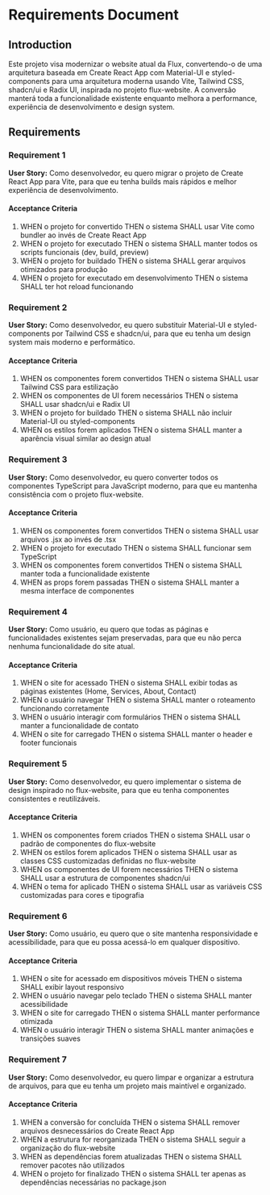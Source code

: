 # Requirements Document

## Introduction

Este projeto visa modernizar o website atual da Flux, convertendo-o de uma arquitetura baseada em Create React App com Material-UI e styled-components para uma arquitetura moderna usando Vite, Tailwind CSS, shadcn/ui e Radix UI, inspirada no projeto flux-website. A conversão manterá toda a funcionalidade existente enquanto melhora a performance, experiência de desenvolvimento e design system.

## Requirements

### Requirement 1

**User Story:** Como desenvolvedor, eu quero migrar o projeto de Create React App para Vite, para que eu tenha builds mais rápidos e melhor experiência de desenvolvimento.

#### Acceptance Criteria

1. WHEN o projeto for convertido THEN o sistema SHALL usar Vite como bundler ao invés de Create React App
2. WHEN o projeto for executado THEN o sistema SHALL manter todos os scripts funcionais (dev, build, preview)
3. WHEN o projeto for buildado THEN o sistema SHALL gerar arquivos otimizados para produção
4. WHEN o projeto for executado em desenvolvimento THEN o sistema SHALL ter hot reload funcionando

### Requirement 2

**User Story:** Como desenvolvedor, eu quero substituir Material-UI e styled-components por Tailwind CSS e shadcn/ui, para que eu tenha um design system mais moderno e performático.

#### Acceptance Criteria

1. WHEN os componentes forem convertidos THEN o sistema SHALL usar Tailwind CSS para estilização
2. WHEN os componentes de UI forem necessários THEN o sistema SHALL usar shadcn/ui e Radix UI
3. WHEN o projeto for buildado THEN o sistema SHALL não incluir Material-UI ou styled-components
4. WHEN os estilos forem aplicados THEN o sistema SHALL manter a aparência visual similar ao design atual

### Requirement 3

**User Story:** Como desenvolvedor, eu quero converter todos os componentes TypeScript para JavaScript moderno, para que eu mantenha consistência com o projeto flux-website.

#### Acceptance Criteria

1. WHEN os componentes forem convertidos THEN o sistema SHALL usar arquivos .jsx ao invés de .tsx
2. WHEN o projeto for executado THEN o sistema SHALL funcionar sem TypeScript
3. WHEN os componentes forem convertidos THEN o sistema SHALL manter toda a funcionalidade existente
4. WHEN as props forem passadas THEN o sistema SHALL manter a mesma interface de componentes

### Requirement 4

**User Story:** Como usuário, eu quero que todas as páginas e funcionalidades existentes sejam preservadas, para que eu não perca nenhuma funcionalidade do site atual.

#### Acceptance Criteria

1. WHEN o site for acessado THEN o sistema SHALL exibir todas as páginas existentes (Home, Services, About, Contact)
2. WHEN o usuário navegar THEN o sistema SHALL manter o roteamento funcionando corretamente
3. WHEN o usuário interagir com formulários THEN o sistema SHALL manter a funcionalidade de contato
4. WHEN o site for carregado THEN o sistema SHALL manter o header e footer funcionais

### Requirement 5

**User Story:** Como desenvolvedor, eu quero implementar o sistema de design inspirado no flux-website, para que eu tenha componentes consistentes e reutilizáveis.

#### Acceptance Criteria

1. WHEN os componentes forem criados THEN o sistema SHALL usar o padrão de componentes do flux-website
2. WHEN os estilos forem aplicados THEN o sistema SHALL usar as classes CSS customizadas definidas no flux-website
3. WHEN os componentes de UI forem necessários THEN o sistema SHALL usar a estrutura de componentes shadcn/ui
4. WHEN o tema for aplicado THEN o sistema SHALL usar as variáveis CSS customizadas para cores e tipografia

### Requirement 6

**User Story:** Como usuário, eu quero que o site mantenha responsividade e acessibilidade, para que eu possa acessá-lo em qualquer dispositivo.

#### Acceptance Criteria

1. WHEN o site for acessado em dispositivos móveis THEN o sistema SHALL exibir layout responsivo
2. WHEN o usuário navegar pelo teclado THEN o sistema SHALL manter acessibilidade
3. WHEN o site for carregado THEN o sistema SHALL manter performance otimizada
4. WHEN o usuário interagir THEN o sistema SHALL manter animações e transições suaves

### Requirement 7

**User Story:** Como desenvolvedor, eu quero limpar e organizar a estrutura de arquivos, para que eu tenha um projeto mais maintível e organizado.

#### Acceptance Criteria

1. WHEN a conversão for concluída THEN o sistema SHALL remover arquivos desnecessários do Create React App
2. WHEN a estrutura for reorganizada THEN o sistema SHALL seguir a organização do flux-website
3. WHEN as dependências forem atualizadas THEN o sistema SHALL remover pacotes não utilizados
4. WHEN o projeto for finalizado THEN o sistema SHALL ter apenas as dependências necessárias no package.json